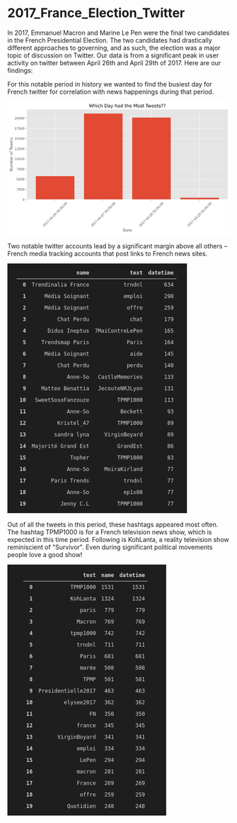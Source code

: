 # 2017_France_Election_Twitter
In 2017, Emmanuel Macron and Marine Le Pen were the final two candidates in the French Presidential Election.  The two candidates had drastically different approaches to governing, and as such, the election was a major topic of discussion on Twitter.  Our data is from a significant peak in user activity on twitter between April 26th and April 29th of 2017. Here are our findings:

For this notable period in history we wanted to find the busiest day for French twitter for correlation with news happenings during that period.

<img src = https://github.com/CBanalyst10/2017_France_Election_Twitter/blob/main/tweets%20per%20day.png>

Two notable twitter accounts lead by a significant margin above all others – French media tracking accounts that post links to French news sites.

<img src = https://github.com/CBanalyst10/2017_France_Election_Twitter/blob/main/Screenshot%20from%202021-02-19%2016-07-18.png >



Out of all the tweets in this period, these hashtags appeared most often. The hashtag TPMP1000 is for a French television news show, which is expected in this time period. Following is KohLanta, a reality television show reminiscient of "Survivor". Even during significant political movements people love a good show!

<img src = https://github.com/CBanalyst10/2017_France_Election_Twitter/blob/main/Screenshot%20from%202021-02-19%2016-06-51.png >







